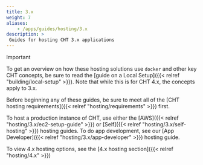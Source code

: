 ```yaml
---
title: 3.x
weight: 7
aliases:
    - /apps/guides/hosting/3.x
description: >
 Guides for hosting CHT 3.x applications
---
```


> [!IMPORTANT]
> To get an overview on how these hosting solutions use `docker` and other key CHT concepts, be sure to read the [guide on a Local Setup]({{< relref "building/local-setup" >}}). Note that while this is for CHT 4.x, the concepts apply to 3.x.

Before beginning any of these guides, be sure to meet all of the [CHT hosting requirements]({{< relref "hosting/requirements" >}}) first.

To host a production instance of CHT, use either the [AWS]({{< relref "hosting/3.x/ec2-setup-guide" >}}) or [Self]({{< relref "hosting/3.x/self-hosting" >}}) hosting guides. To do app development, see our [App Developer]({{< relref "hosting/3.x/app-developer" >}}) hosting guide.

To view 4.x hosting options, see the  [4.x hosting section]({{< relref "hosting/4.x" >}}) 
